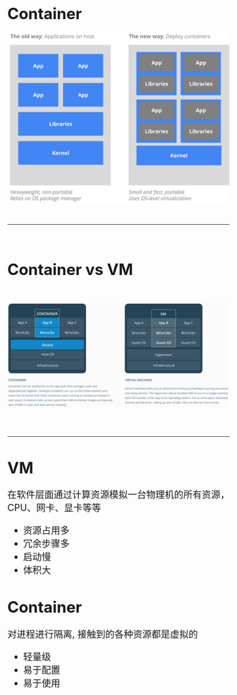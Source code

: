 <!-- ex_nonav -->

<h1 style="font-size:250%;">Container</h1>

<!-- 
将软件以及它运行安装所需的一切文件（代码、运行时、系统工具、系统库）打包到一起
 -->

![container](/img/why_containers.svg)

<br>

---

<br>

<h1 style="font-size:250%;">Container vs VM</h1>

<br>

![vm-vs-container](/img/vm-vs-container.png)

<br>
<br>

---

<h1 style="font-size:250%;">VM</h1>
<p style="font-size:150%;">在软件层面通过计算资源模拟一台物理机的所有资源，CPU、网卡、显卡等等</p>
<ul style="font-size:150%;">
<li>资源占用多</li>
<li>冗余步骤多</li>
<li>启动慢</li>
<li>体积大</li>
</ul>


<h1 style="font-size:250%;">Container</h1>
<p style="font-size:150%;">对进程进行隔离, 接触到的各种资源都是虚拟的</p>
<ul style="font-size:150%;">
<li>轻量级</li>
<li>易于配置</li>
<li>易于使用</li>
</ul>
